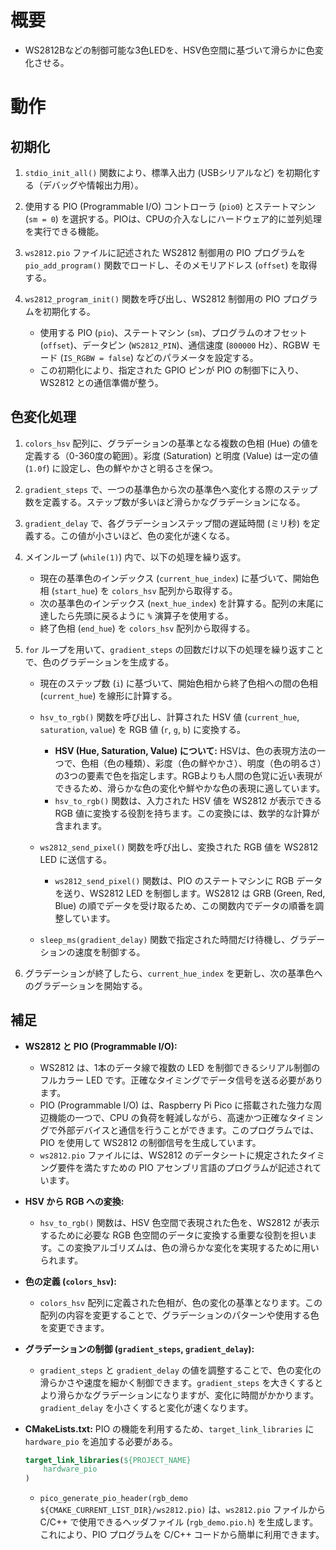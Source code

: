 # 概要

* WS2812Bなどの制御可能な3色LEDを、HSV色空間に基づいて滑らかに色変化させる。

# 動作

## 初期化

1.  `stdio_init_all()` 関数により、標準入出力 (USBシリアルなど) を初期化する（デバッグや情報出力用）。

2.  使用する PIO (Programmable I/O) コントローラ (`pio0`) とステートマシン (`sm = 0`) を選択する。PIOは、CPUの介入なしにハードウェア的に並列処理を実行できる機能。

3.  `ws2812.pio` ファイルに記述された WS2812 制御用の PIO プログラムを `pio_add_program()` 関数でロードし、そのメモリアドレス (`offset`) を取得する。

4.  `ws2812_program_init()` 関数を呼び出し、WS2812 制御用の PIO プログラムを初期化する。
    * 使用する PIO (`pio`)、ステートマシン (`sm`)、プログラムのオフセット (`offset`)、データピン (`WS2812_PIN`)、通信速度 (`800000` Hz）、RGBW モード (`IS_RGBW = false`) などのパラメータを設定する。
    * この初期化により、指定された GPIO ピンが PIO の制御下に入り、WS2812 との通信準備が整う。

## 色変化処理

1.  `colors_hsv` 配列に、グラデーションの基準となる複数の色相 (Hue) の値を定義する（0-360度の範囲）。彩度 (Saturation) と明度 (Value) は一定の値 (`1.0f`) に設定し、色の鮮やかさと明るさを保つ。

2.  `gradient_steps` で、一つの基準色から次の基準色へ変化する際のステップ数を定義する。ステップ数が多いほど滑らかなグラデーションになる。

3.  `gradient_delay` で、各グラデーションステップ間の遅延時間 (ミリ秒) を定義する。この値が小さいほど、色の変化が速くなる。

4.  メインループ (`while(1)`) 内で、以下の処理を繰り返す。

    * 現在の基準色のインデックス (`current_hue_index`) に基づいて、開始色相 (`start_hue`) を `colors_hsv` 配列から取得する。
    * 次の基準色のインデックス (`next_hue_index`) を計算する。配列の末尾に達したら先頭に戻るように `%` 演算子を使用する。
    * 終了色相 (`end_hue`) を `colors_hsv` 配列から取得する。

5.  `for` ループを用いて、`gradient_steps` の回数だけ以下の処理を繰り返すことで、色のグラデーションを生成する。

    * 現在のステップ数 (`i`) に基づいて、開始色相から終了色相への間の色相 (`current_hue`) を線形に計算する。
    * `hsv_to_rgb()` 関数を呼び出し、計算された HSV 値 (`current_hue`, `saturation`, `value`) を RGB 値 (`r`, `g`, `b`) に変換する。
        * **HSV (Hue, Saturation, Value) について:** HSVは、色の表現方法の一つで、色相（色の種類）、彩度（色の鮮やかさ）、明度（色の明るさ）の3つの要素で色を指定します。RGBよりも人間の色覚に近い表現ができるため、滑らかな色の変化や鮮やかな色の表現に適しています。
        * `hsv_to_rgb()` 関数は、入力された HSV 値を WS2812 が表示できる RGB 値に変換する役割を持ちます。この変換には、数学的な計算が含まれます。

    * `ws2812_send_pixel()` 関数を呼び出し、変換された RGB 値を WS2812 LED に送信する。
        * `ws2812_send_pixel()` 関数は、PIO のステートマシンに RGB データを送り、WS2812 LED を制御します。WS2812 は GRB (Green, Red, Blue) の順でデータを受け取るため、この関数内でデータの順番を調整しています。

    * `sleep_ms(gradient_delay)` 関数で指定された時間だけ待機し、グラデーションの速度を制御する。

6.  グラデーションが終了したら、`current_hue_index` を更新し、次の基準色へのグラデーションを開始する。

## 補足

* **WS2812 と PIO (Programmable I/O):**

    * WS2812 は、1本のデータ線で複数の LED を制御できるシリアル制御のフルカラー LED です。正確なタイミングでデータ信号を送る必要があります。
    * PIO (Programmable I/O) は、Raspberry Pi Pico に搭載された強力な周辺機能の一つで、CPU の負荷を軽減しながら、高速かつ正確なタイミングで外部デバイスと通信を行うことができます。このプログラムでは、PIO を使用して WS2812 の制御信号を生成しています。
    * `ws2812.pio` ファイルには、WS2812 のデータシートに規定されたタイミング要件を満たすための PIO アセンブリ言語のプログラムが記述されています。

* **HSV から RGB への変換:**

    * `hsv_to_rgb()` 関数は、HSV 色空間で表現された色を、WS2812 が表示するために必要な RGB 色空間のデータに変換する重要な役割を担います。この変換アルゴリズムは、色の滑らかな変化を実現するために用いられます。

* **色の定義 (`colors_hsv`):**

    * `colors_hsv` 配列に定義された色相が、色の変化の基準となります。この配列の内容を変更することで、グラデーションのパターンや使用する色を変更できます。

* **グラデーションの制御 (`gradient_steps`, `gradient_delay`):**

    * `gradient_steps` と `gradient_delay` の値を調整することで、色の変化の滑らかさや速度を細かく制御できます。`gradient_steps` を大きくするとより滑らかなグラデーションになりますが、変化に時間がかかります。`gradient_delay` を小さくすると変化が速くなります。

* **CMakeLists.txt:** PIO の機能を利用するため、`target_link_libraries` に `hardware_pio` を追加する必要がある。

    ```cmake
    target_link_libraries(${PROJECT_NAME}
        hardware_pio
    )

    ```

    * `pico_generate_pio_header(rgb_demo ${CMAKE_CURRENT_LIST_DIR}/ws2812.pio)` は、`ws2812.pio` ファイルから C/C++ で使用できるヘッダファイル (`rgb_demo.pio.h`) を生成します。これにより、PIO プログラムを C/C++ コードから簡単に利用できます。
